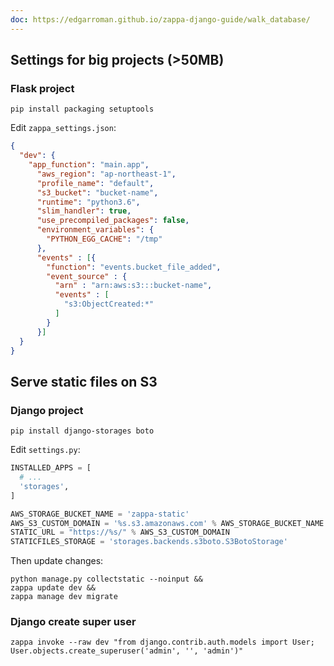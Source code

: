 ```yaml
---
doc: https://edgarroman.github.io/zappa-django-guide/walk_database/
---
```


## Settings for big projects (>50MB)

### Flask project

```shell
pip install packaging setuptools
```

Edit `zappa_settings.json`:

```json
{
  "dev": {
    "app_function": "main.app",
      "aws_region": "ap-northeast-1",
      "profile_name": "default",
      "s3_bucket": "bucket-name",
      "runtime": "python3.6",
      "slim_handler": true,
      "use_precompiled_packages": false,
      "environment_variables": {
        "PYTHON_EGG_CACHE": "/tmp"
      },
      "events" : [{
        "function": "events.bucket_file_added",
        "event_source" : {
          "arn" : "arn:aws:s3:::bucket-name",
          "events" : [
            "s3:ObjectCreated:*"
          ]
        }
      }]
  }
}
```

## Serve static files on S3

### Django project

```shell
pip install django-storages boto
```

Edit `settings.py`:

```python
INSTALLED_APPS = [
  # ...
  'storages',
]

AWS_STORAGE_BUCKET_NAME = 'zappa-static'
AWS_S3_CUSTOM_DOMAIN = '%s.s3.amazonaws.com' % AWS_STORAGE_BUCKET_NAME
STATIC_URL = "https://%s/" % AWS_S3_CUSTOM_DOMAIN
STATICFILES_STORAGE = 'storages.backends.s3boto.S3BotoStorage'
```

Then update changes:

```shell
python manage.py collectstatic --noinput &&
zappa update dev &&
zappa manage dev migrate
```

### Django create super user

```shell
zappa invoke --raw dev "from django.contrib.auth.models import User; User.objects.create_superuser('admin', '', 'admin')"
```
